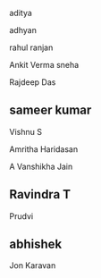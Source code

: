 
aditya

adhyan

rahul ranjan

Ankit Verma
sneha

Rajdeep Das

## sameer kumar

Vishnu S

Amritha Haridasan

A Vanshikha Jain

## Ravindra T

Prudvi

## abhishek

Jon Karavan
